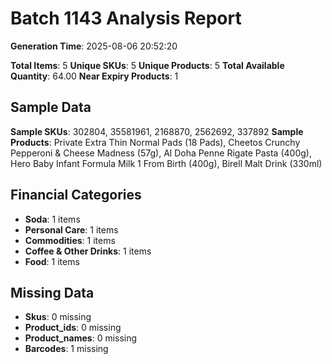 # Batch 1143 Analysis Report

**Generation Time**: 2025-08-06 20:52:20

**Total Items**: 5
**Unique SKUs**: 5
**Unique Products**: 5
**Total Available Quantity**: 64.00
**Near Expiry Products**: 1

## Sample Data
**Sample SKUs**: 302804, 35581961, 2168870, 2562692, 337892
**Sample Products**: Private Extra Thin Normal Pads (18 Pads), Cheetos Crunchy Pepperoni & Cheese Madness (57g), Al Doha Penne Rigate Pasta (400g), Hero Baby Infant Formula Milk 1 From Birth (400g), Birell Malt Drink (330ml)

## Financial Categories
- **Soda**: 1 items
- **Personal Care**: 1 items
- **Commodities**: 1 items
- **Coffee & Other Drinks**: 1 items
- **Food**: 1 items

## Missing Data
- **Skus**: 0 missing
- **Product_ids**: 0 missing
- **Product_names**: 0 missing
- **Barcodes**: 1 missing
